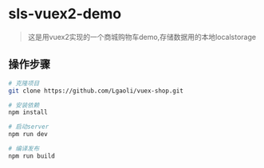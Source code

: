 ﻿# sls-vuex2-demo

> 这是用vuex2实现的一个商城购物车demo,存储数据用的本地localstorage



## 操作步骤

``` bash
# 克隆项目
git clone https://github.com/Lgaoli/vuex-shop.git

# 安装依赖
npm install

# 启动server
npm run dev

# 编译发布
npm run build
```
